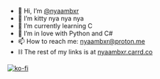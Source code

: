 - 👋 Hi, I’m [@nyaambxr](https://nyaambxr.carrd.co)
- 👀 I’m kitty nya nya nya
- 🌱 I’m currently learning C
- 💞️ I’m in love with Python and C#
- 📫 How to reach me: nyaambxr@proton.me
- ⛓ The rest of my links is at [nyaambxr.carrd.co](https://nyaambxr.carrd.co/)

[![ko-fi](https://ko-fi.com/img/githubbutton_sm.svg)](https://ko-fi.com/K3K75M0UR)
